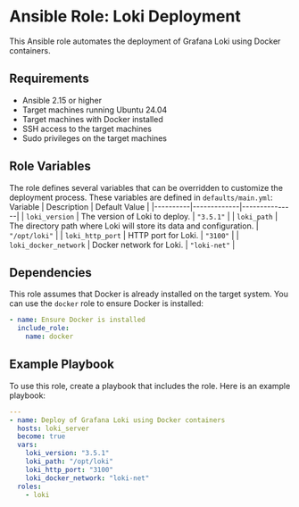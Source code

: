 # Ansible Role: Loki Deployment

This Ansible role automates the deployment of Grafana Loki using Docker containers.

## Requirements

- Ansible 2.15 or higher
- Target machines running Ubuntu 24.04
- Target machines with Docker installed
- SSH access to the target machines
- Sudo privileges on the target machines

## Role Variables

The role defines several variables that can be overridden to customize the deployment process. These variables are defined in `defaults/main.yml`:
   Variable | Description | Default Value |
 |----------|-------------|---------------|
 | `loki_version` | The version of Loki to deploy. | `"3.5.1"` |
 | `loki_path` | The directory path where Loki will store its data and configuration. | `"/opt/loki"` |
 | `loki_http_port` | HTTP port for Loki. | `"3100"` |
 | `loki_docker_network` | Docker network for Loki. | `"loki-net"` |

## Dependencies

This role assumes that Docker is already installed on the target system. You can use the `docker` role to ensure Docker is installed:

```yaml
- name: Ensure Docker is installed
  include_role:
    name: docker
```

## Example Playbook

To use this role, create a playbook that includes the role. Here is an example playbook:

```yaml
---
- name: Deploy of Grafana Loki using Docker containers
  hosts: loki_server
  become: true
  vars:
    loki_version: "3.5.1"
    loki_path: "/opt/loki"
    loki_http_port: "3100"
    loki_docker_network: "loki-net"
  roles:
    - loki

```
